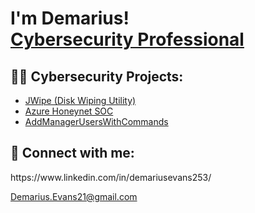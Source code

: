 <h1> I'm Demarius! <br/><a href="https://github.com/2Littoral/2Littoral)">Cybersecurity Professional</a>
<h2>👨‍💻 Cybersecurity Projects:</h2>


- [JWipe (Disk Wiping Utility)](https://github.com/2Littoral/Cybersecurity-Projects/tree/main/JWipeDiskSanitation)
- [Azure Honeynet SOC](https://github.com/2Littoral/Cybersecurity-Projects/tree/main/Azure%20SOC)
- [AddManagerUsersWithCommands](https://github.com/2Littoral/Cybersecurity-Projects/blob/main/Google%20Cybersecurity%20Course/ToolsOfTheTradeLinuxAndSQL/AddManagerUsersWithCommands)

<h2> 🤳 Connect with me:</h2>
https://www.linkedin.com/in/demariusevans253/

Demarius.Evans21@gmail.com

